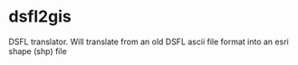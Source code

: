 # dsfl2gis
DSFL translator. Will translate from an old DSFL ascii file format into an esri shape (shp) file
